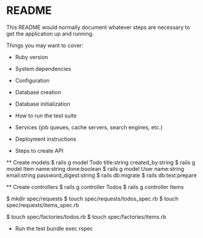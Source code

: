 # README

This README would normally document whatever steps are necessary to get the
application up and running.

Things you may want to cover:

* Ruby version

* System dependencies

* Configuration

* Database creation

* Database initialization

* How to run the test suite

* Services (job queues, cache servers, search engines, etc.)

* Deployment instructions

* Steps to create API

** Create models
$ rails g model Todo title:string created_by:string
$ rails g model Item name:string done:boolean 
$ rails g model User name:string email:string password_digest:string
$ rails db:migrate
$ rails db:test:prepare

** Create controllers
$ rails g controller Todos
$ rails g controller Items

$ mkdir spec/requests 
$ touch spec/requests/todos_spec.rb
$ touch spec/requests/items_spec.rb

$ touch spec/factories/todos.rb
$ touch spec/factories/items.rb

* Run the test
bundle exec rspec

